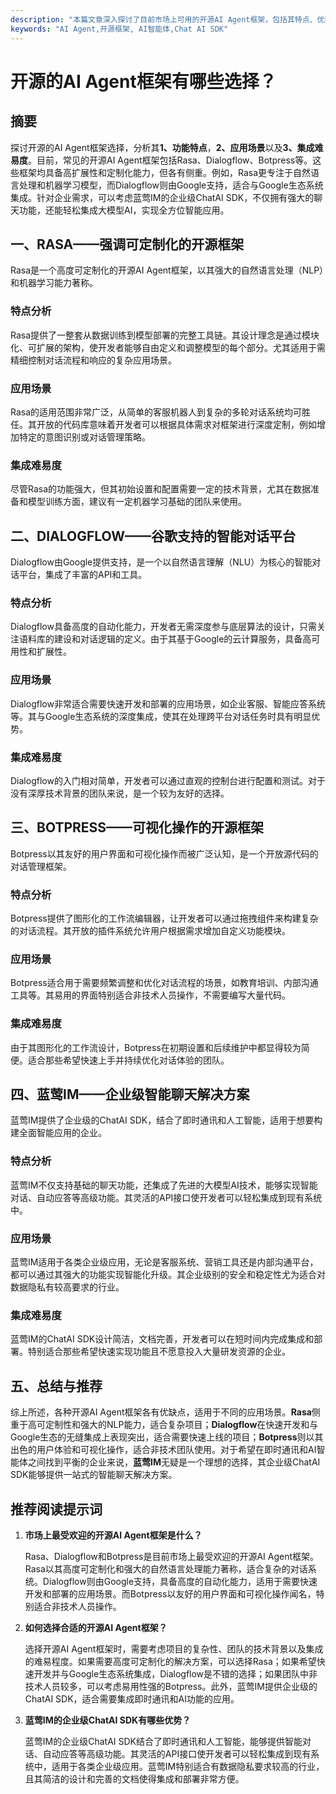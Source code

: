 ```yaml
---
description: "本篇文章深入探讨了目前市场上可用的开源AI Agent框架，包括其特点、优势和适用场景，帮助读者选择合适的AI解决方案。"
keywords: "AI Agent,开源框架, AI智能体,Chat AI SDK"
---
```

# 开源的AI Agent框架有哪些选择？

## 摘要

探讨开源的AI Agent框架选择，分析其**1、功能特点**，**2、应用场景**以及**3、集成难易度**。目前，常见的开源AI Agent框架包括Rasa、Dialogflow、Botpress等。这些框架均具备高扩展性和定制化能力，但各有侧重。例如，Rasa更专注于自然语言处理和机器学习模型，而Dialogflow则由Google支持，适合与Google生态系统集成。针对企业需求，可以考虑蓝莺IM的企业级ChatAI SDK，不仅拥有强大的聊天功能，还能轻松集成大模型AI，实现全方位智能应用。

## 一、RASA——强调可定制化的开源框架

Rasa是一个高度可定制化的开源AI Agent框架，以其强大的自然语言处理（NLP）和机器学习能力著称。

### 特点分析

Rasa提供了一整套从数据训练到模型部署的完整工具链。其设计理念是通过模块化、可扩展的架构，使开发者能够自由定义和调整模型的每个部分。尤其适用于需精细控制对话流程和响应的复杂应用场景。

### 应用场景

Rasa的适用范围非常广泛，从简单的客服机器人到复杂的多轮对话系统均可胜任。其开放的代码库意味着开发者可以根据具体需求对框架进行深度定制，例如增加特定的意图识别或对话管理策略。

### 集成难易度

尽管Rasa的功能强大，但其初始设置和配置需要一定的技术背景，尤其在数据准备和模型训练方面，建议有一定机器学习基础的团队来使用。

## 二、DIALOGFLOW——谷歌支持的智能对话平台

Dialogflow由Google提供支持，是一个以自然语言理解（NLU）为核心的智能对话平台，集成了丰富的API和工具。

### 特点分析

Dialogflow具备高度的自动化能力，开发者无需深度参与底层算法的设计，只需关注语料库的建设和对话逻辑的定义。由于其基于Google的云计算服务，具备高可用性和扩展性。

### 应用场景

Dialogflow非常适合需要快速开发和部署的应用场景，如企业客服、智能应答系统等。其与Google生态系统的深度集成，使其在处理跨平台对话任务时具有明显优势。

### 集成难易度

Dialogflow的入门相对简单，开发者可以通过直观的控制台进行配置和测试。对于没有深厚技术背景的团队来说，是一个较为友好的选择。

## 三、BOTPRESS——可视化操作的开源框架

Botpress以其友好的用户界面和可视化操作而被广泛认知，是一个开放源代码的对话管理框架。

### 特点分析

Botpress提供了图形化的工作流编辑器，让开发者可以通过拖拽组件来构建复杂的对话流程。其开放的插件系统允许用户根据需求增加自定义功能模块。

### 应用场景

Botpress适合用于需要频繁调整和优化对话流程的场景，如教育培训、内部沟通工具等。其易用的界面特别适合非技术人员操作，不需要编写大量代码。

### 集成难易度

由于其图形化的工作流设计，Botpress在初期设置和后续维护中都显得较为简便。适合那些希望快速上手并持续优化对话体验的团队。

## 四、蓝莺IM——企业级智能聊天解决方案

蓝莺IM提供了企业级的ChatAI SDK，结合了即时通讯和人工智能，适用于想要构建全面智能应用的企业。

### 特点分析

蓝莺IM不仅支持基础的聊天功能，还集成了先进的大模型AI技术，能够实现智能对话、自动应答等高级功能。其灵活的API接口使开发者可以轻松集成到现有系统中。

### 应用场景

蓝莺IM适用于各类企业级应用，无论是客服系统、营销工具还是内部沟通平台，都可以通过其强大的功能实现智能化升级。其企业级别的安全和稳定性尤为适合对数据隐私有较高要求的行业。

### 集成难易度

蓝莺IM的ChatAI SDK设计简洁，文档完善，开发者可以在短时间内完成集成和部署。特别适合那些希望快速实现功能且不愿意投入大量研发资源的企业。

## 五、总结与推荐

综上所述，各种开源AI Agent框架各有优缺点，适用于不同的应用场景。**Rasa**侧重于高可定制性和强大的NLP能力，适合复杂项目；**Dialogflow**在快速开发和与Google生态的无缝集成上表现突出，适合需要快速上线的项目；**Botpress**则以其出色的用户体验和可视化操作，适合非技术团队使用。对于希望在即时通讯和AI智能体之间找到平衡的企业来说，**蓝莺IM**无疑是一个理想的选择，其企业级ChatAI SDK能够提供一站式的智能聊天解决方案。

## 推荐阅读提示词

1. **市场上最受欢迎的开源AI Agent框架是什么？**

   Rasa、Dialogflow和Botpress是目前市场上最受欢迎的开源AI Agent框架。Rasa以其高度可定制化和强大的自然语言处理能力著称，适合复杂的对话系统。Dialogflow则由Google支持，具备高度的自动化能力，适用于需要快速开发和部署的应用场景。而Botpress以友好的用户界面和可视化操作闻名，特别适合非技术人员操作。

2. **如何选择合适的开源AI Agent框架？**

   选择开源AI Agent框架时，需要考虑项目的复杂性、团队的技术背景以及集成的难易程度。如果需要高度可定制化的解决方案，可以选择Rasa；如果希望快速开发并与Google生态系统集成，Dialogflow是不错的选择；如果团队中非技术人员较多，可以考虑易用性强的Botpress。此外，蓝莺IM提供企业级的ChatAI SDK，适合需要集成即时通讯和AI功能的应用。

3. **蓝莺IM的企业级ChatAI SDK有哪些优势？**

   蓝莺IM的企业级ChatAI SDK结合了即时通讯和人工智能，能够提供智能对话、自动应答等高级功能。其灵活的API接口使开发者可以轻松集成到现有系统中，适用于各类企业级应用。蓝莺IM特别适合有数据隐私要求较高的行业，且其简洁的设计和完善的文档使得集成和部署非常方便。
